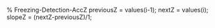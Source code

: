 % Freezing-Detection-AccZ
previousZ = values(i-1);
nextZ = values(i);
slopeZ = (nextZ-previousZ)/1;
